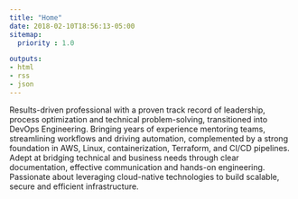 ```yaml
---
title: "Home"
date: 2018-02-10T18:56:13-05:00
sitemap:
  priority : 1.0

outputs:
- html
- rss
- json
---
```

Results-driven professional with a proven track record of leadership, process optimization and technical problem-solving, transitioned into DevOps Engineering. Bringing years of experience mentoring teams, streamlining workflows and driving automation, complemented by a strong foundation in AWS, Linux, containerization, Terraform, and CI/CD pipelines. Adept at bridging technical and business needs through clear documentation, effective communication and hands-on engineering. Passionate about leveraging cloud-native technologies to build scalable, secure and efficient infrastructure.

